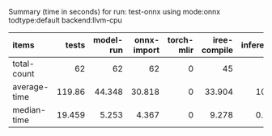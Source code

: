 Summary (time in seconds) for run: test-onnx using mode:onnx todtype:default backend:llvm-cpu

| items        |   tests |   model-run |   onnx-import |   torch-mlir |   iree-compile |   inference |
|:-------------|--------:|------------:|--------------:|-------------:|---------------:|------------:|
| total-count  |  62     |      62     |        62     |            0 |         45     |      18     |
| average-time | 119.86  |      44.348 |        30.818 |            0 |         33.904 |      10.79  |
| median-time  |  19.459 |       5.253 |         4.367 |            0 |          9.278 |       0.561 |
